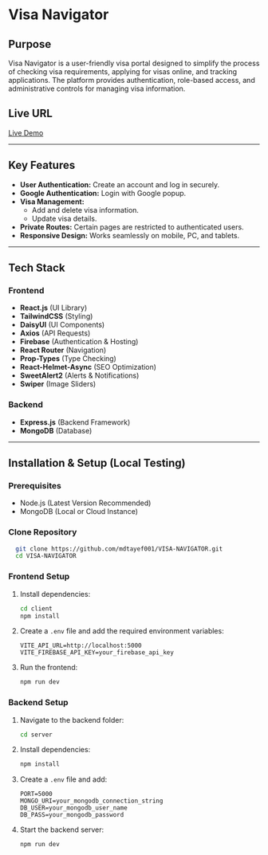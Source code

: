 # Visa Navigator

## Purpose

Visa Navigator is a user-friendly visa portal designed to simplify the process of checking visa requirements, applying for visas online, and tracking applications. The platform provides authentication, role-based access, and administrative controls for managing visa information.

## Live URL

[Live Demo](https://visa-navigator-d3c13.web.app/)

---

## Key Features

- **User Authentication:** Create an account and log in securely.
- **Google Authentication:** Login with Google popup.
- **Visa Management:**
  - Add and delete visa information.
  - Update visa details.
- **Private Routes:** Certain pages are restricted to authenticated users.
- **Responsive Design:** Works seamlessly on mobile, PC, and tablets.

---

## Tech Stack

### Frontend

- **React.js** (UI Library)
- **TailwindCSS** (Styling)
- **DaisyUI** (UI Components)
- **Axios** (API Requests)
- **Firebase** (Authentication & Hosting)
- **React Router** (Navigation)
- **Prop-Types** (Type Checking)
- **React-Helmet-Async** (SEO Optimization)
- **SweetAlert2** (Alerts & Notifications)
- **Swiper** (Image Sliders)

### Backend

- **Express.js** (Backend Framework)
- **MongoDB** (Database)

---

## Installation & Setup (Local Testing)

### Prerequisites

- Node.js (Latest Version Recommended)
- MongoDB (Local or Cloud Instance)

### Clone Repository

```sh
  git clone https://github.com/mdtayef001/VISA-NAVIGATOR.git
  cd VISA-NAVIGATOR
```

### Frontend Setup

1. Install dependencies:
   ```sh
   cd client
   npm install
   ```
2. Create a `.env` file and add the required environment variables:
   ```env
   VITE_API_URL=http://localhost:5000
   VITE_FIREBASE_API_KEY=your_firebase_api_key
   ```
3. Run the frontend:
   ```sh
   npm run dev
   ```

### Backend Setup

1. Navigate to the backend folder:
   ```sh
   cd server
   ```
2. Install dependencies:
   ```sh
   npm install
   ```
3. Create a `.env` file and add:
   ```env
   PORT=5000
   MONGO_URI=your_mongodb_connection_string
   DB_USER=your_mongodb_user_name
   DB_PASS=your_mongodb_password
   ```
4. Start the backend server:
   ```sh
   npm run dev
   ```

